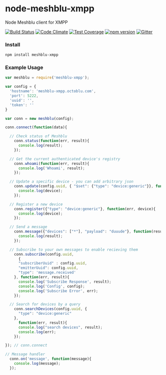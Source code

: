 # node-meshblu-xmpp
Node Meshblu client for XMPP

[![Build Status](https://travis-ci.org/octoblu/.svg?branch=master)](https://travis-ci.org/octoblu/)
[![Code Climate](https://codeclimate.com/github/octoblu//badges/gpa.svg)](https://codeclimate.com/github/octoblu/)
[![Test Coverage](https://codeclimate.com/github/octoblu//badges/coverage.svg)](https://codeclimate.com/github/octoblu/)
[![npm version](https://badge.fury.io/js/.svg)](http://badge.fury.io/js/)
[![Gitter](https://badges.gitter.im/octoblu/help.svg)](https://gitter.im/octoblu/help)

### Install
```bash
npm install meshblu-xmpp
```

### Example Usage

```js
var meshblu = require('meshblu-xmpp');

var config = {
  'hostname': 'meshblu-xmpp.octoblu.com',
  'port': 5222,
  'uuid': '',
  'token': ''
}

var conn = new meshblu(config);

conn.connect(function(data){

  // Check status of Meshblu
    conn.status(function(err, result){
      console.log(result);
    });

  // Get the current authenticated device's registry
    conn.whoami(function(err, result){
      console.log('Whoami', result);
    });

  // Update a specific device - you can add arbitrary json
    conn.update(config.uuid, { "$set": {"type": "device:generic"}}, function(err, device){
      console.log(device);
    });

  // Register a new device
    conn.register({"type": "device:generic"}, function(err, device){
      console.log(device);
    });

  // Send a message
    conn.message({"devices": ["*"], "payload": "duuude"}, function(result){
      console.log(result);
    });

  // Subscribe to your own messages to enable recieving them
    conn.subscribe(config.uuid,
      {
      "subscriberUuid" : config.uuid,
      "emitterUuid": config.uuid,
      "type": 'message.received'
    }, function(err, result){
      console.log('Subscribe Response', result);
      console.log('Config', config);
      console.log('Subscribe Error', err);
    });

  // Search for devices by a query
    conn.searchDevices(config.uuid, {
      "type": "device:generic"
    },
      function(err, result){
      console.log("search devices", result);
      console.log(err);
    });

}); // conn.connect

// Message handler
  conn.on('message', function(message){
    console.log(message);
  });
```
